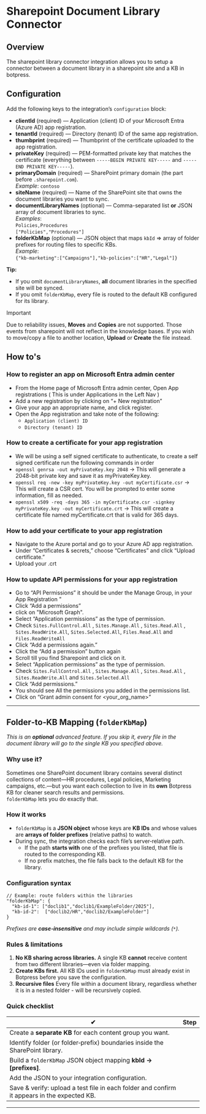 # Sharepoint Document Library Connector

## Overview

The sharepoint library connector integration allows you to setup a connector between a document library in a sharepoint site and a KB in botpress.

## Configuration

Add the following keys to the integration’s `configuration` block:

- **clientId** (required) — Application (client) ID of your Microsoft Entra (Azure AD) app registration.  
- **tenantId** (required) — Directory (tenant) ID of the same app registration.  
- **thumbprint** (required) — Thumbprint of the certificate uploaded to the app registration.  
- **privateKey** (required) — PEM-formatted private key that matches the certificate (everything between `-----BEGIN PRIVATE KEY-----` and `-----END PRIVATE KEY-----`).  
- **primaryDomain** (required) — SharePoint primary domain (the part before `.sharepoint.com`).  
  *Example*: `contoso`  
- **siteName** (required) — Name of the SharePoint site that owns the document libraries you want to sync.  
- **documentLibraryNames** (optional) — Comma-separated list **or** JSON array of document libraries to sync.  
  *Examples*:  
  `Policies,Procedures`  
  `["Policies","Procedures"]`  
- **folderKbMap** (optional) — JSON object that maps `kbId` ⇒ array of folder prefixes for routing files to specific KBs.  
  *Example*:  
  `{"kb-marketing":["Campaigns"],"kb-policies":["HR","Legal"]}`  

**Tip:**  
- If you omit `documentLibraryNames`, **all** document libraries in the specified site will be synced.  
- If you omit `folderKbMap`, every file is routed to the default KB configured for its library.

> [!IMPORTANT]  
> Due to reliability issues, **Moves** and **Copies** are not supported. Those events from sharepoint will not reflect in the knowledge bases. If you wish to move/copy a file to another location, **Upload** or **Create** the file instead. 

## How to's

### How to register an app on Microsoft Entra admin center

- From the Home page of Microsoft Entra admin center, Open App registrations ( This is under Applications in the Left Nav )
- Add a new registration by clicking on “+ New registration”
- Give your app an appropriate name, and click register.
- Open the App registration and take note of the following:
  - `Application (client) ID`
  - `Directory (tenant) ID`

### How to create a certificate for your app registration

- We will be using a self signed certificate to authenticate, to create a self signed certificate run the following commands in order
- `openssl genrsa -out myPrivateKey.key 2048` → This will generate a 2048-bit private key and save it as myPrivateKey.key.
- `openssl req -new -key myPrivateKey.key -out myCertificate.csr` → This will create a CSR cert. You will be prompted to enter some information, fill as needed.
- `openssl x509 -req -days 365 -in myCertificate.csr -signkey myPrivateKey.key -out myCertificate.crt` → This will create a certificate file named myCertificate.crt that is valid for 365 days.

### How to add your certificate to your app registration

- Navigate to the Azure portal and go to your Azure AD app registration.
- Under “Certificates & secrets,” choose “Certificates” and click “Upload certificate.”
- Upload your .crt

### How to update API permissions for your app registration

- Go to “API Permissions” it should be under the Manage Group, in your App Registration "
- Click “Add a permissions”
- click on "Microsoft Graph".
- Select “Application permissions” as the type of permission.
- Check `Sites.FullControl.All`  , `Sites.Manage.All` , `Sites.Read.All` , `Sites.ReadWrite.All`, `Sites.Selected.All`, `Files.Read.All` and `Files.ReadWriteAll`
- Click “Add a permissions again.”
- Click the “Add a permission” button again
- Scroll till you find Sharepoint and click on it.
- Select “Application permissions” as the type of permission.
- Check `Sites.FullControl.All`  , `Sites.Manage.All` , `Sites.Read.All` , `Sites.ReadWrite.All` and `Sites.Selected.All`
- Click “Add permissions.”
- You should see All the permissions you added in the permissions list.
- Click on “Grant admin consent for <your_org_name>”

---

## Folder‑to‑KB Mapping (`folderKbMap`)

*This is an **optional** advanced feature. If you skip it, every file in the document library will go to the single KB you specified above.*

### Why use it?
Sometimes one SharePoint document library contains several distinct collections of content—HR procedures, Legal policies, Marketing campaigns, etc.—but you want each collection to live in its **own** Botpress KB for cleaner search results and permissions.  
`folderKbMap` lets you do exactly that.

### How it works
* `folderKbMap` is a **JSON object** whose keys are **KB IDs** and whose values are **arrays of folder prefixes** (relative paths) to watch.  
* During sync, the integration checks each file’s server‑relative path.  
  * If the path **starts with** one of the prefixes you listed, that file is routed to the corresponding KB.  
  * If no prefix matches, the file falls back to the default KB for the library.

### Configuration syntax
```jsonc
// Example: route folders within the libraries
"folderKbMap": {
  "kb-id-1": ["doclib1","doclib1/ExampleFolder/2025"],
  "kb-id-2":  ["doclib2/HR","doclib2/ExampleFolder"]
}
```
*Prefixes are **case‑insensitive** and may include simple wildcards (`*`).*

### Rules & limitations
1. **No KB sharing across libraries.** A single KB **cannot** receive content from two different libraries—even via folder mapping.  
2. **Create KBs first.** All KB IDs used in `folderKbMap` must already exist in Botpress before you save the configuration.
3. **Recursive files** Every file within a document library, regardless whether it is in a nested folder - will be recursively copied.

### Quick checklist
| ✔ | Step |
|---|------|
| Create a **separate KB** for each content group you want. |
| Identify folder (or folder‑prefix) boundaries inside the SharePoint library. |
| Build a `folderKbMap` JSON object mapping **kbId → [prefixes]**. |
| Add the JSON to your integration configuration. |
| Save & verify: upload a test file in each folder and confirm it appears in the expected KB. |

---
